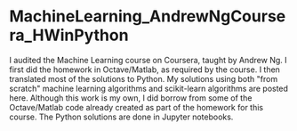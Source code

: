 # MachineLearning_AndrewNgCoursera_HWinPython

I audited the Machine Learning course on Coursera, taught by Andrew Ng. I first did the homework in Octave/Matlab, as required by the course. 
I then translated most of the solutions to Python. My solutions using both "from scratch" machine learning algorithms
and scikit-learn algorithms are posted here. Although this work is my own, I did borrow from some of the Octave/Matlab code already created
as part of the homework for this course. 
The Python solutions are done in Jupyter notebooks. 
